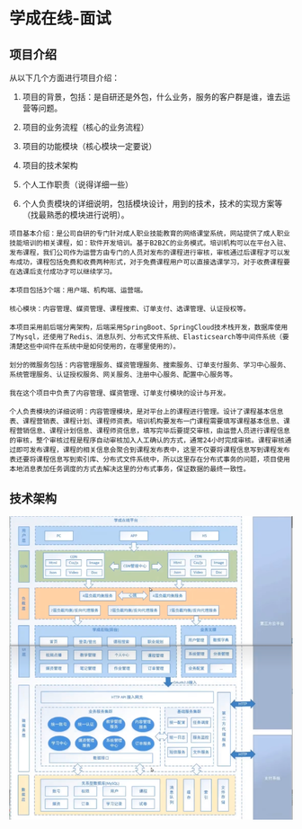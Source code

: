 # 学成在线-面试


## 项目介绍

从以下几个方面进行项目介绍：

1. 项目的背景，包括：是自研还是外包，什么业务，服务的客户群是谁，谁去运营等问题。

2. 项目的业务流程（核心的业务流程）

3. 项目的功能模块（核心模块一定要说）

4. 项目的技术架构

5. 个人工作职责（说得详细一些）

6. 个人负责模块的详细说明，包括模块设计，用到的技术，技术的实现方案等（找最熟悉的模块进行说明）。

```text
项目基本介绍：是公司自研的专门针对成人职业技能教育的网络课堂系统，网站提供了成人职业技能培训的相关课程，如：软件开发培训。基于B2B2C的业务模式。培训机构可以在平台入驻、发布课程，我们公司作为运营方由专门的人员对发布的课程进行审核，审核通过后课程才可以发布成功，课程包括免费和收费两种形式，对于免费课程用户可以直接选课学习，对于收费课程要在选课后支付成功才可以继续学习。

本项目包括3个端：用户端、机构端、运营端。

核心模块：内容管理、媒资管理、课程搜索、订单支付、选课管理、认证授权等。

本项目采用前后端分离架构，后端采用SpringBoot、SpringCloud技术栈开发，数据库使用了Mysql，还使用了Redis、消息队列、分布式文件系统、Elasticsearch等中间件系统（要清楚这些中间件在系统中是如何使用的，在哪里使用的）。

划分的微服务包括：内容管理服务、媒资管理服务、搜索服务、订单支付服务、学习中心服务、系统管理服务、认证授权服务、网关服务、注册中心服务、配置中心服务等。

我在这个项目中负责了内容管理、媒资管理、订单支付模块的设计与开发。

个人负责模块的详细说明：内容管理模块，是对平台上的课程进行管理。设计了课程基本信息表、课程营销表、课程计划、课程师资表。培训机构要发布一门课程需要填写课程基本信息、课程营销信息、课程计划信息、课程师资信息，填写完毕后要提交审核，由运营人员进行课程信息的审核，整个审核过程是程序自动审核加入人工确认的方式，通常24小时完成审核。课程审核通过即可发布课程，课程的相关信息会聚合到课程发布表中，这里不仅要将课程信息写到课程发布表还要将课程信息写到索引库、分布式文件系统中，所以这里存在分布式事务的问题，项目使用本地消息表加任务调度的方式去解决这里的分布式事务，保证数据的最终一致性。
```

## 技术架构

![image-20251005095900249](https://raw.githubusercontent.com/calendar0917/images/master/image-20251005095900249.png)


